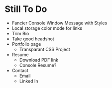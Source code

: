 # Still To Do

- Fancier Console Window Message with Styles
- Local storage color mode for links
- Trim Bio
- Take good headshot
- Portfolio page
    - Transparant CSS Project
- Resume
    - Download PDF link
    - Console Resume?
- Contact
    - Email
    - Linked In